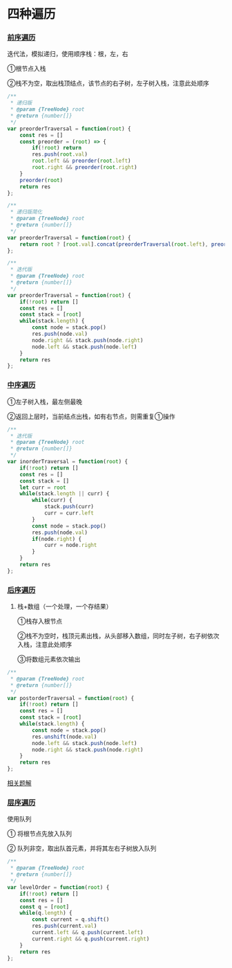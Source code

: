 # 四种遍历

### [前序遍历](https://leetcode-cn.com/problems/binary-tree-preorder-traversal/)

迭代法，模拟递归，使用顺序栈：根，左，右

①根节点入栈

②栈不为空，取出栈顶结点，该节点的右子树，左子树入栈，注意此处顺序

```javascript
/**
 * 递归版
 * @param {TreeNode} root
 * @return {number[]}
 */
var preorderTraversal = function(root) {
    const res = []
    const preorder = (root) => {
        if(!root) return
        res.push(root.val)
        root.left && preorder(root.left)
        root.right && preorder(root.right)
    }
    preorder(root)
    return res
};

/**
 * 递归版简化
 * @param {TreeNode} root
 * @return {number[]}
 */
var preorderTraversal = function(root) {
    return root ? [root.val].concat(preorderTraversal(root.left), preorderTraversal(root.right)) : []
};

/**
 * 迭代版
 * @param {TreeNode} root
 * @return {number[]}
 */
var preorderTraversal = function(root) {
    if(!root) return []
    const res = []
    const stack = [root]
    while(stack.length) {
        const node = stack.pop()
        res.push(node.val)
        node.right && stack.push(node.right)
        node.left && stack.push(node.left)
    }
    return res
};
```

### [中序遍历](https://leetcode-cn.com/problems/binary-tree-inorder-traversal/)

①左子树入栈，最左侧最晚

②返回上层时，当前结点出栈，如有右节点，则需重复①操作

```javascript
/**
 * 迭代版
 * @param {TreeNode} root
 * @return {number[]}
 */
var inorderTraversal = function(root) {
    if(!root) return []
    const res = []
    const stack = []
    let curr = root
    while(stack.length || curr) {
        while(curr) {
            stack.push(curr)
            curr = curr.left
        }
        const node = stack.pop()
        res.push(node.val)
        if(node.right) {
            curr = node.right
        }
    }
    return res
};
```

### [后序遍历](https://leetcode-cn.com/problems/binary-tree-postorder-traversal/submissions/)

1. 栈+数组（一个处理，一个存结果）

   ①栈存入根节点

   ②栈不为空时，栈顶元素出栈，从头部移入数组，同时左子树，右子树依次入栈，注意此处顺序

   ③将数组元素依次输出

```javascript
/**
 * @param {TreeNode} root
 * @return {number[]}
 */
var postorderTraversal = function(root) {
    if(!root) return []
    const res = []
    const stack = [root]
    while(stack.length) {
        const node = stack.pop()
        res.unshift(node.val)
        node.left && stack.push(node.left)
        node.right && stack.push(node.right)
    }
    return res
};
```

[相关题解](https://leetcode-cn.com/problems/binary-tree-preorder-traversal/solution/leetcodesuan-fa-xiu-lian-dong-hua-yan-shi-xbian-2/)

### [层序遍历](https://leetcode-cn.com/problems/cong-shang-dao-xia-da-yin-er-cha-shu-lcof/)

使用队列

① 将根节点先放入队列

② 队列非空，取出队首元素，并将其左右子树放入队列

```javascript
/**
 * @param {TreeNode} root
 * @return {number[]}
 */
var levelOrder = function(root) {
    if(!root) return []
    const res = []
    const q = [root]
    while(q.length) {
        const current = q.shift()
        res.push(current.val)
        current.left && q.push(current.left)
        current.right && q.push(current.right)
    }
    return res
};
```

